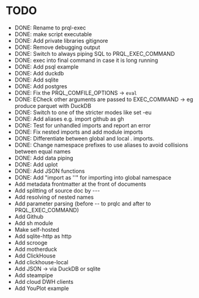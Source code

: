 # TODO

- DONE: Rename to prql-exec
- DONE: make script executable
- DONE: Add private libraries gitignore
- DONE: Remove debugging output
- DONE: Switch to always piping SQL to PRQL_EXEC_COMMAND
- DONE: exec into final command in case it is long running
- DONE: Add psql example
- DONE: Add duckdb
- DONE: Add sqlite
- DONE: Add postgres
- DONE: Fix the PRQL_COMFILE_OPTIONS -> `eval`
- DONE: ECheck other arguments are passed to EXEC_COMMAND -> eg produce parquet with DuckDB
- DONE: Switch to one of the stricter modes like set -eu
- DONE: Add aliases e.g. import github as gh
- DONE: Test for unhandled imports and report an error
- DONE: Fix nested imports and add module imports
- DONE: Differentiate between global and local . imports.
- DONE: Change namespace prefixes to use aliases to avoid collisions between equal names
- DONE: Add data piping
- DONE: Add uplot
- DONE: Add JSON functions
- DONE: Add "import as ''" for importing into global namespace
- Add metadata frontmatter at the front of documents
- Add splitting of source doc by ---
- Add resolving of nested names
- Add parameter parsing (before -- to prqlc and after to PRQL_EXEC_COMMAND)
- Add Github
- Add sh module
- Make self-hosted
- Add sqlite-http as http
- Add scrooge
- Add motherduck
- Add ClickHouse
- Add clickhouse-local
- Add JSON -> via DuckDB or sqlite
- Add steampipe
- Add cloud DWH clients
- Add YouPlot example
